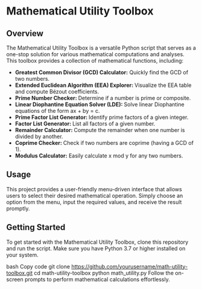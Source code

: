 <h1>Mathematical Utility Toolbox</h1>

<H2>Overview</H2>
The Mathematical Utility Toolbox is a versatile Python script that serves as a one-stop solution for various mathematical computations and analyses. This toolbox provides a collection of mathematical functions, including:

<ul>
<li><b>Greatest Common Divisor (GCD) Calculator:</b> Quickly find the GCD of two numbers.</li>

<li><b>Extended Euclidean Algorithm (EEA) Explorer: </b>Visualize the EEA table and compute Bézout coefficients.</li>

<li><b>Prime Number Checker: </b>Determine if a number is prime or composite.</li>

<li><b>Linear Diophantine Equation Solver (LDE): </b>Solve linear Diophantine equations of the form ax + by = c.</li>

<li><b>Prime Factor List Generator: </b>Identify prime factors of a given integer.</li>

<li><b>Factor List Generator: </b>List all factors of a given number.</li>

<li><b>Remainder Calculator: </b>Compute the remainder when one number is divided by another.</li>

<li><b>Coprime Checker: </b>Check if two numbers are coprime (having a GCD of 1).</li>

<li><b>Modulus Calculator:</b> Easily calculate x mod y for any two numbers.</li>
</ul>

<h2>Usage</h2>
This project provides a user-friendly menu-driven interface that allows users to select their desired mathematical operation. Simply choose an option from the menu, input the required values, and receive the result promptly.

<h2>Getting Started</h2>
To get started with the Mathematical Utility Toolbox, clone this repository and run the script. Make sure you have Python 3.7 or higher installed on your system.

bash
Copy code
git clone https://github.com/yourusername/math-utility-toolbox.git
cd math-utility-toolbox
python math_utility.py
Follow the on-screen prompts to perform mathematical calculations effortlessly.
